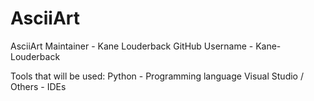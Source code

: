 # AsciiArt
AsciiArt 
Maintainer - Kane Louderback
GitHub Username - Kane-Louderback

Tools that will be used:
Python - Programming language
Visual Studio / Others - IDEs


